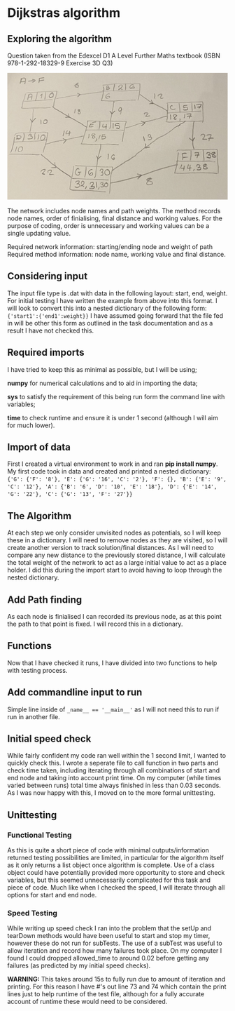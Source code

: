 # Dijkstras algorithm

## Exploring the algorithm
Question taken from the Edexcel D1 A Level Further Maths textbook
(ISBN 978-1-292-18329-9 Exercise 3D Q3)

![](dijkstras_example.jpg)

The network includes node names and path weights.
The method records node names, order of finialising, final distance and working values.
For the purpose of coding, order is unnecessary and working values can be a single updating value.

Required network information: starting/ending node and weight of path
Required method information: node name, working value and final distance.  

## Considering input
The input file type is .dat with data in the following layout: start, end, weight.
For initial testing I have written the example from above into this format.
I will look to convert this into a nested dictionary of the following form:
`{'start1':{'end1':weight}}`
I have assumed going forward that the file fed in will be other this form as outlined in the task documentation and as a result I have not checked this.

## Required imports
I have tried to keep this as minimal as possible, but I will be using;

**numpy** for numerical calculations and to aid in importing the data;

**sys** to satisfy the requirement of this being run form the command line with variables;

**time** to check runtime and ensure it is under 1 second (although I will aim for much lower).

## Import of data
First I created a virtual environment to work in and ran **pip install numpy**.
My first code took in data and created and printed a nested dictionary:
`{'G': {'F': '8'}, 'E': {'G': '16', 'C': '2'}, 'F': {}, 'B': {'E': '9', 'C': '12'}, 'A': {'B': '6', 'D': '10', 'E': '18'}, 'D': {'E': '14', 'G': '22'}, 'C': {'G': '13', 'F': '27'}}`

## The Algorithm
At each step we only consider unvisited nodes as potentials, so I will keep these in a dictionary. I will need to remove nodes as they are visited, so I will create another version to track solution/final distances.
As I will need to compare any new distance to the previously stored distance, I will calculate the total weight of the network to act as a large initial value to act as a place holder. I did this during the import start to avoid having to loop through the nested dictionary.

## Add Path finding
As each node is finialised I can recorded its previous node, as at this point the path to that point is fixed. I will record this in a dictionary.

## Functions
Now that I have checked it runs, I have divided into two functions to help with testing process.

## Add commandline input to run
Simple line inside of `_name__ == '__main__'` as I will not need this to run if run in another file.

## Initial speed check
While fairly confident my code ran well within the 1 second limit, I wanted to quickly check this. I wrote a seperate file to call function in two parts and check time taken, including iterating through all combinations of start and end node and taking into account print time. On my computer (while times varied between runs) total time always finished in less than 0.03 seconds. As I was now happy with this, I moved on to the more formal unittesting.

## Unittesting
### Functional Testing
As this is quite a short piece of code with minimal outputs/information returned testing possibilities are limited, in particular for the algorithm itself as it only returns a list object once algorithm is complete. Use of a class object could have potentially provided more opportunity to store and check variables, but this seemed unnecessarily complicated for this task and piece of code.
Much like when I checked the speed, I will iterate through all options for start and end node.
### Speed Testing
While writing up speed check I ran into the problem that the setUp and tearDown methods would have been useful to start and stop my timer, however these do not run for subTests. The use of a subTest was useful to allow iteration and record how many failures took place.
On my computer I found I could dropped allowed_time to around 0.02 before getting any failures (as predicted by my initial speed checks).

**WARNING:** This takes around 15s to fully run due to amount of iteration and printing. For this reason I have #'s out line 73 and 74 which contain the print lines just to help runtime of the test file, although for a fully accurate account of runtime these would need to be considered.
